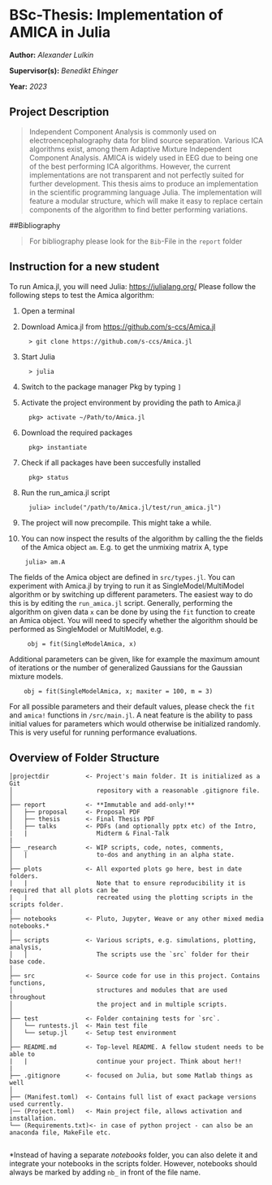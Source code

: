# **BSc-Thesis:** Implementation of AMICA in Julia
**Author:** *Alexander Lulkin*

**Supervisor(s):** *Benedikt Ehinger*

**Year:** *2023*

## Project Description
>Independent Component Analysis is commonly used on electroencephalography data for blind source separation. Various ICA
algorithms exist, among them Adaptive Mixture Independent Component Analysis. AMICA is widely used in EEG due to being one of the best
performing ICA algorithms. However, the current implementations are not transparent and not perfectly suited for further development. This
thesis aims to produce an implementation in the scientific programming language Julia. The implementation will feature a modular structure,
which will make it easy to replace certain components of the algorithm to find better performing variations.

##Bibliography
>For bibliography please look for the `Bib`-File in the `report` folder

## Instruction for a new student
To run Amica.jl, you will need Julia: https://julialang.org/
Please follow the following steps to test the Amica algorithm:
1. Open a terminal

2. Download Amica.jl from https://github.com/s-ccs/Amica.jl

         > git clone https://github.com/s-ccs/Amica.jl
3. Start Julia

         > julia
4. Switch to the package manager Pkg by typing `]`
5. Activate the project environment by providing the path to Amica.jl

         pkg> activate ~/Path/to/Amica.jl
6. Download the required packages

         pkg> instantiate
7. Check if all packages have been succesfully installed

         pkg> status
8. Run the run_amica.jl script

         julia> include("/path/to/Amica.jl/test/run_amica.jl")
9. The project will now precompile. This might take a while.
10. You can now inspect the results of the algorithm by calling the the fields of the Amica object `am`. E.g. to get the unmixing matrix A, type

         julia> am.A
The fields of the Amica object are defined in `src/types.jl`.
You can experiment with Amica.jl by trying to run it as SingleModel/MultiModel algorithm or by switching up different parameters. The easiest way to do this is by editing the `run_amica.jl` script.
Generally, performing the algorithm on given data `x` can be done by using the `fit` function to create an Amica object. You will need to specify whether the algorithm should be performed as SingleModel or MultiModel, e.g.

         obj = fit(SingleModelAmica, x)
Additional parameters can be given, like for example the maximum amount of iterations or the number of generalized Gaussians for the Gaussian mixture models.

        obj = fit(SingleModelAmica, x; maxiter = 100, m = 3)
For all possible parameters and their default values, please check the `fit` and `amica!` functions in `/src/main.jl`.
A neat feature is the ability to pass initial values for parameters which would otherwise be initialized randomly. This is very useful for running performance evaluations.

## Overview of Folder Structure 

```
│projectdir          <- Project's main folder. It is initialized as a Git
│                       repository with a reasonable .gitignore file.
│
├── report           <- **Immutable and add-only!**
│   ├── proposal     <- Proposal PDF
│   ├── thesis       <- Final Thesis PDF
│   ├── talks        <- PDFs (and optionally pptx etc) of the Intro,
|   |                   Midterm & Final-Talk
|
├── _research        <- WIP scripts, code, notes, comments,
│   |                   to-dos and anything in an alpha state.
│
├── plots            <- All exported plots go here, best in date folders.
|   |                   Note that to ensure reproducibility it is required that all plots can be
|   |                   recreated using the plotting scripts in the scripts folder.
|
├── notebooks        <- Pluto, Jupyter, Weave or any other mixed media notebooks.*
│
├── scripts          <- Various scripts, e.g. simulations, plotting, analysis,
│   │                   The scripts use the `src` folder for their base code.
│
├── src              <- Source code for use in this project. Contains functions,
│                       structures and modules that are used throughout
│                       the project and in multiple scripts.
│
├── test             <- Folder containing tests for `src`.
│   └── runtests.jl  <- Main test file
│   └── setup.jl     <- Setup test environment
│
├── README.md        <- Top-level README. A fellow student needs to be able to
|   |                   continue your project. Think about her!!
|
├── .gitignore       <- focused on Julia, but some Matlab things as well
│
├── (Manifest.toml)  <- Contains full list of exact package versions used currently.
|── (Project.toml)   <- Main project file, allows activation and installation.
└── (Requirements.txt)<- in case of python project - can also be an anaconda file, MakeFile etc.
                        
```

\*Instead of having a separate *notebooks* folder, you can also delete it and integrate your notebooks in the scripts folder. However, notebooks should always be marked by adding `nb_` in front of the file name.
